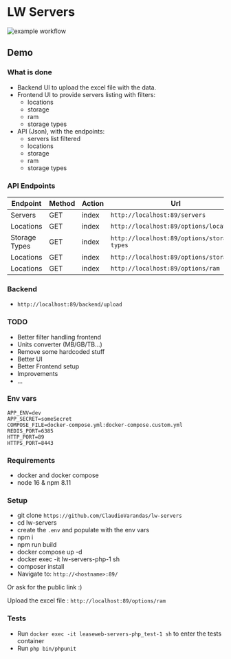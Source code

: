 # LW Servers 

![example workflow](https://github.com/ClaudioVarandas/lw-servers/actions/workflows/ci.yml/badge.svg)

## Demo

### What is done

- Backend UI to upload the excel file with the data.
- Frontend UI to provide servers listing with filters:
  - locations
  - storage
  - ram
  - storage types
- API (Json), with the endpoints:
  - servers list filtered
  - locations
  - storage
  - ram
  - storage types

### API Endpoints

| Endpoint      | Method | Action  | Url                                         |
|---------------|--------|---------|---------------------------------------------|
| Servers       | GET    | index   | `http://localhost:89/servers`               |
| Locations     | GET    | index   | `http://localhost:89/options/locations`     |
| Storage Types | GET    | index   | `http://localhost:89/options/storage-types` |
| Locations     | GET    | index   | `http://localhost:89/options/storage`       |
| Locations     | GET    | index   | `http://localhost:89/options/ram`           |

### Backend

- `http://localhost:89/backend/upload`

### TODO

- Better filter handling frontend
- Units converter (MB/GB/TB...)
- Remove some hardcoded stuff
- Better UI
- Better Frontend setup
- Improvements
- ...

### Env vars

```
APP_ENV=dev
APP_SECRET=someSecret
COMPOSE_FILE=docker-compose.yml:docker-compose.custom.yml
REDIS_PORT=6385
HTTP_PORT=89
HTTPS_PORT=8443
```

### Requirements

- docker and docker compose
- node 16 & npm 8.11

### Setup

- git clone `https://github.com/ClaudioVarandas/lw-servers`
- cd lw-servers
- create the `.env` and populate with the env vars
- npm i
- npm run build
- docker compose up -d
- docker exec -it lw-servers-php-1 sh
- composer install
- Navigate to: `http://<hostname>:89/`

Or ask for the public link :)

Upload the excel file : `http://localhost:89/options/ram`

### Tests

- Run `docker exec -it leaseweb-servers-php_test-1 sh` to enter the tests container
- Run `php bin/phpunit`


